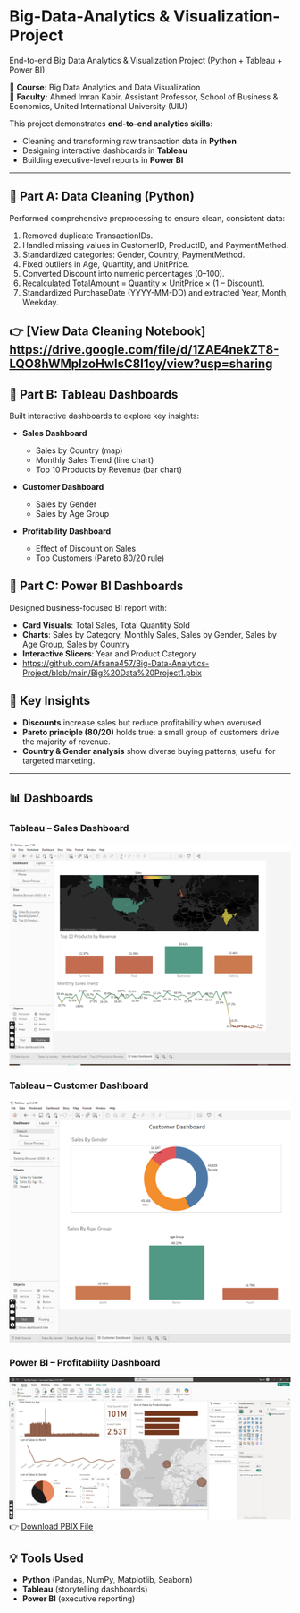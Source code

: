# Big-Data-Analytics & Visualization-Project
End-to-end Big Data Analytics &amp; Visualization Project (Python + Tableau + Power BI)

📌 **Course:**  Big Data Analytics and Data Visualization  
📌 **Faculty:** Ahmed Imran Kabir, Assistant Professor, School of Business & Economics, United International University (UIU)  

This project demonstrates **end-to-end analytics skills**:  
- Cleaning and transforming raw transaction data in **Python**  
- Designing interactive dashboards in **Tableau**  
- Building executive-level reports in **Power BI**  

---

## 🔹 Part A: Data Cleaning (Python)  
Performed comprehensive preprocessing to ensure clean, consistent data:  
1. Removed duplicate TransactionIDs.  
2. Handled missing values in CustomerID, ProductID, and PaymentMethod.  
3. Standardized categories: Gender, Country, PaymentMethod.  
4. Fixed outliers in Age, Quantity, and UnitPrice.  
5. Converted Discount into numeric percentages (0–100).  
6. Recalculated TotalAmount = Quantity × UnitPrice × (1 – Discount).  
7. Standardized PurchaseDate (YYYY-MM-DD) and extracted Year, Month, Weekday.  
 
👉 [View Data Cleaning Notebook] https://drive.google.com/file/d/1ZAE4nekZT8-LQO8hWMpIzoHwlsC8I1oy/view?usp=sharing
---

## 🔹 Part B: Tableau Dashboards  
Built interactive dashboards to explore key insights:  

- **Sales Dashboard**  
  - Sales by Country (map)  
  - Monthly Sales Trend (line chart)  
  - Top 10 Products by Revenue (bar chart)  

- **Customer Dashboard**  
  - Sales by Gender  
  - Sales by Age Group  

- **Profitability Dashboard**  
  - Effect of Discount on Sales  
  - Top Customers (Pareto 80/20 rule)

## 🔹 Part C: Power BI Dashboards  
Designed business-focused BI report with:  

- **Card Visuals**: Total Sales, Total Quantity Sold  
- **Charts**: Sales by Category, Monthly Sales, Sales by Gender, Sales by Age Group, Sales by Country  
- **Interactive Slicers**: Year and Product Category
- https://github.com/Afsana457/Big-Data-Analytics-Project/blob/main/Big%20Data%20Project1.pbix

## 🚀 Key Insights  
- **Discounts** increase sales but reduce profitability when overused.  
- **Pareto principle (80/20)** holds true: a small group of customers drive the majority of revenue.  
- **Country & Gender analysis** show diverse buying patterns, useful for targeted marketing.  

---
## 📊 Dashboards  

### Tableau – Sales Dashboard  
![Sales Dashboard](Sales%20Dashboard.PNG)  

### Tableau – Customer Dashboard  
![Customer Dashboard](Customer%20Dashboard.PNG)  

### Power BI – Profitability Dashboard  
![Power BI Dashboard](Power%20Bi%20Dashbaord.PNG)  
👉 [Download PBIX File](Big%20Data%20Project1.pbix)  


## 💡 Tools Used  
- **Python** (Pandas, NumPy, Matplotlib, Seaborn)  
- **Tableau** (storytelling dashboards)  
- **Power BI** (executive reporting)  
